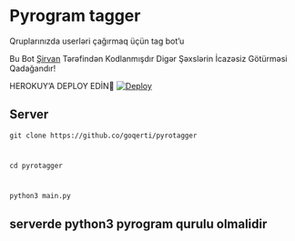 # Pyrogram tagger
Qruplarınızda userləri çağırmaq üçün tag bot’u

Bu Bot [Şirvan](https://t.me/sjrvan) Tərəfindən Kodlanmışdır Digər Şəxslərin İcazəsiz Götürməsi Qadağandır!

HEROKUY’A DEPLOY EDİN🙉
[![Deploy](https://www.herokucdn.com/deploy/button.svg)](https://heroku.com/deploy?template=https://github.com/sjrvan/pyrotagger)

## Server
``git clone https://github.co/goqerti/pyrotagger``
#
``cd pyrotagger``
#
``python3 main.py``
## serverde python3 pyrogram qurulu olmalidir

